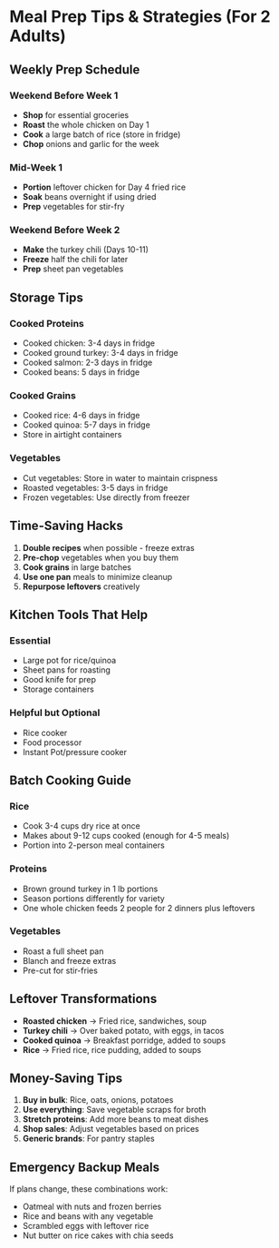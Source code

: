 # Meal Prep Tips & Strategies (For 2 Adults)

## Weekly Prep Schedule

### Weekend Before Week 1
- **Shop** for essential groceries
- **Roast** the whole chicken on Day 1
- **Cook** a large batch of rice (store in fridge)
- **Chop** onions and garlic for the week

### Mid-Week 1
- **Portion** leftover chicken for Day 4 fried rice
- **Soak** beans overnight if using dried
- **Prep** vegetables for stir-fry

### Weekend Before Week 2
- **Make** the turkey chili (Days 10-11)
- **Freeze** half the chili for later
- **Prep** sheet pan vegetables

## Storage Tips

### Cooked Proteins
- Cooked chicken: 3-4 days in fridge
- Cooked ground turkey: 3-4 days in fridge
- Cooked salmon: 2-3 days in fridge
- Cooked beans: 5 days in fridge

### Cooked Grains
- Cooked rice: 4-6 days in fridge
- Cooked quinoa: 5-7 days in fridge
- Store in airtight containers

### Vegetables
- Cut vegetables: Store in water to maintain crispness
- Roasted vegetables: 3-5 days in fridge
- Frozen vegetables: Use directly from freezer

## Time-Saving Hacks

1. **Double recipes** when possible - freeze extras
2. **Pre-chop** vegetables when you buy them
3. **Cook grains** in large batches
4. **Use one pan** meals to minimize cleanup
5. **Repurpose leftovers** creatively

## Kitchen Tools That Help

### Essential
- Large pot for rice/quinoa
- Sheet pans for roasting
- Good knife for prep
- Storage containers

### Helpful but Optional
- Rice cooker
- Food processor
- Instant Pot/pressure cooker

## Batch Cooking Guide

### Rice
- Cook 3-4 cups dry rice at once
- Makes about 9-12 cups cooked (enough for 4-5 meals)
- Portion into 2-person meal containers

### Proteins
- Brown ground turkey in 1 lb portions
- Season portions differently for variety
- One whole chicken feeds 2 people for 2 dinners plus leftovers

### Vegetables
- Roast a full sheet pan
- Blanch and freeze extras
- Pre-cut for stir-fries

## Leftover Transformations

- **Roasted chicken** → Fried rice, sandwiches, soup
- **Turkey chili** → Over baked potato, with eggs, in tacos
- **Cooked quinoa** → Breakfast porridge, added to soups
- **Rice** → Fried rice, rice pudding, added to soups

## Money-Saving Tips

1. **Buy in bulk**: Rice, oats, onions, potatoes
2. **Use everything**: Save vegetable scraps for broth
3. **Stretch proteins**: Add more beans to meat dishes
4. **Shop sales**: Adjust vegetables based on prices
5. **Generic brands**: For pantry staples

## Emergency Backup Meals

If plans change, these combinations work:
- Oatmeal with nuts and frozen berries
- Rice and beans with any vegetable
- Scrambled eggs with leftover rice
- Nut butter on rice cakes with chia seeds
